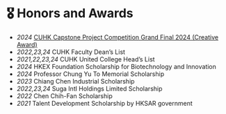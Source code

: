 # 🎖 Honors and Awards
- *2024* [CUHK Capstone Project Competition Grand Final 2024 (Creative Award)](https://www.focus.cuhk.edu.hk/en/20240523/unveiling-cuhks-first-capstone-project-presentation-competition/043-student-life/)
- *2022,23,24* CUHK Faculty Dean’s List 
- *2021,22,23,24* CUHK United College Head’s List
- *2024* HKEX Foundation Scholarship for Biotechnology and Innovation
- *2024* Professor Chung Yu To Memorial Scholarship 
- *2023* Chiang Chen Industrial Scholarship
- *2022,23,24* Suga Intl Holdings Limited Scholarship
- *2022* Chen Chih-Fan Scholarship
- *2021* Talent Development Scholarship by HKSAR government